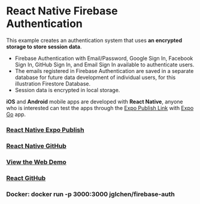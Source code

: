 # React Native Firebase Authentication

This example creates an authentication system that uses **an encrypted storage to store session data**.
 
- Firebase Authentication with Email/Password, Google Sign In, Facebook Sign In, GitHub Sign In, and Email Sign In available to authenticate users.
- The emails registered in Firebase Authentication are saved in a separate database for future data development of individual users, for this illustration Firestore Database.
- Session data is encrypted in local storage.

**iOS** and **Android** mobile apps are developed with **React Native**, anyone who is interested can test the apps through the [Expo Publish Link](https://exp.host/@jglchen/firebase-auth) with [Expo Go](https://expo.dev/client) app.

### [React Native Expo Publish](https://expo.dev/@jglchen/firebase-auth)
### [React Native GitHub](https://github.com/jglchen/react-native-firebase-auth)
### [View the Web Demo](https://firebase-auth-rust.vercel.app)
### [React GitHub](https://github.com/jglchen/firebase-auth)
### Docker: docker run -p 3000:3000 jglchen/firebase-auth
